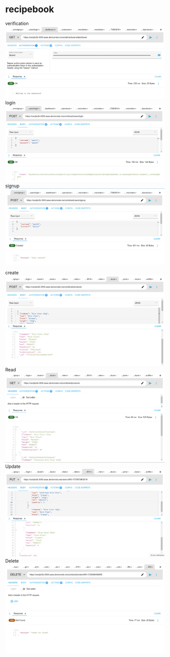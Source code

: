 # recipebook
verification
![verified](Screenshot/dashboard.png)
login
![login](Screenshot/login.png)
signup
![signup](Screenshot/signup.png)


create
![postproduct](Screenshot/postproduct.png)
Read
![getproduct](Screenshot/getpro.png)
Update
![orderedit](Screenshot/putorderedit.png)
Delete
![delorder](Screenshot/delorder.png)

